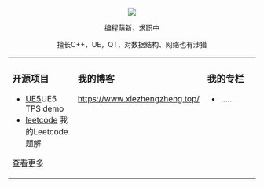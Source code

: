 <p align="center">
  <img src="https://github-readme-stats.vercel.app/api?username=xindoo&show_icons=true&theme=graywhite"/>
</p>

<p align="center"> 编程萌新，求职中</p>  
<p align="center"> 擅长C++，UE，QT，对数据结构、网络也有涉猎</p>  

<table align="center"><tr>
<td valign="top" width="33%">
	
### 开源项目  
- [UE5](http://www.xiezhengzheng.top/index.php/category/portfolio/)UE5 TPS demo	
- [leetcode](https://github.com/Xie2333/leetcode-C-) 我的Leetcode题解   
   
[查看更多](https://github.com/Xie2333/)	 

	
</td>
<td valign="top" width="33%">

### 我的博客

https://www.xiezhengzheng.top/

</td>
<td valign="top" width="33%">

### 我的专栏  

- ……

	
</td>
</tr></table>
